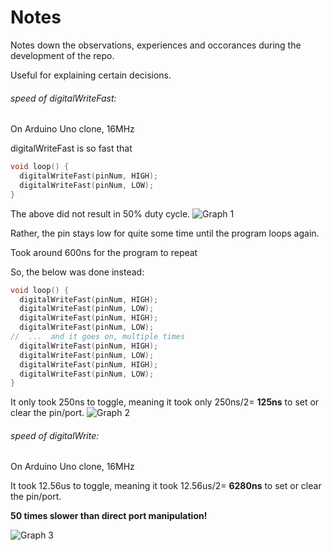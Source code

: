 # Notes

Notes down the observations, experiences and occorances during the development of the repo.

Useful for explaining certain decisions.


###### speed of digitalWriteFast:

On Arduino Uno clone, 16MHz

digitalWriteFast is so fast that 

```C++
void loop() {
  digitalWriteFast(pinNum, HIGH);
  digitalWriteFast(pinNum, LOW);
}
```

The above did not result in 50% duty cycle. 
![Graph 1](/graphs/1.png)

Rather, the pin stays low for quite some time until the program loops again. 

Took around 600ns for the program to repeat


So, the below was done instead:

```C++
void loop() {
  digitalWriteFast(pinNum, HIGH);
  digitalWriteFast(pinNum, LOW);
  digitalWriteFast(pinNum, HIGH);
  digitalWriteFast(pinNum, LOW);
//	...  and it goes on, multiple times
  digitalWriteFast(pinNum, HIGH);
  digitalWriteFast(pinNum, LOW);
  digitalWriteFast(pinNum, HIGH);
  digitalWriteFast(pinNum, LOW);
}
```

It only took 250ns to toggle, meaning it took only 250ns/2= **125ns** to set or clear the pin/port.
![Graph 2](/graphs/2.png)

###### speed of digitalWrite:

On Arduino Uno clone, 16MHz

It took 12.56us to toggle, meaning it took 12.56us/2= **6280ns** to set or clear the pin/port.

**50 times slower than direct port manipulation!**

![Graph 3](/graphs/3.png)

